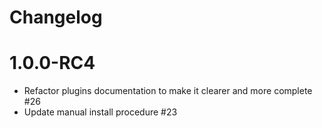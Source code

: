 # Changelog

# 1.0.0-RC4

* Refactor plugins documentation to make it clearer and more complete #26
* Update manual install procedure #23
